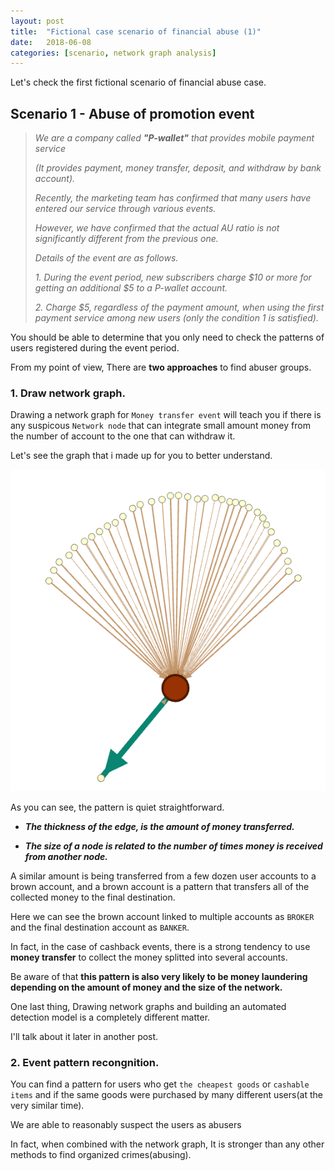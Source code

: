 ```yaml
---
layout: post
title:  "Fictional case scenario of financial abuse (1)"
date:   2018-06-08 
categories: [scenario, network graph analysis]
---
```



Let's check the first fictional scenario of financial abuse case.

## Scenario 1 - Abuse of promotion event

> _We are a company called **"P-wallet"** that provides mobile payment service_
>
> _(It provides payment, money transfer, deposit, and withdraw by bank account)._
>
> _Recently, the marketing team has confirmed that many users have entered our service through various events._
>
> _However, we have confirmed that the actual AU ratio is not significantly different from the previous one._
>
> _Details of the event are as follows._
>
> _1. During the event period, new subscribers charge $10 or more for getting an additional $5 to a P-wallet account._
>
> _2. Charge $5, regardless of the payment amount, when using the first payment service among new users (only the condition 1 is satisfied)._

You should be able to determine that you only need to check the patterns of users registered during the event period. 

From my point of view, There are __two approaches__ to find abuser groups. 

### 1. Draw network graph.

Drawing a network graph for `Money transfer event` will teach you if there is any suspicous `Network node` that can integrate small amount money from the number of account to the one that can withdraw it.  

Let's see the graph that i made up for you to better understand. 
    
![screenshot_1](/static/img/sample_abuser.jpg)

As you can see, the pattern is quiet straightforward. 

  - ***The thickness of the edge, is the amount of money transferred.***

  - ***The size of a node is related to the number of times money is received from another node.***
    
A similar amount is being transferred from a few dozen user accounts to a brown account, and a brown account is a pattern that transfers all of the collected money to the final destination.

Here we can see the brown account linked to multiple accounts as `BROKER` and the final destination account as `BANKER`.   

In fact, in the case of cashback events, there is a strong tendency to use **money transfer** to collect the money splitted into several accounts. 

Be aware of that **this pattern is also very likely to be money laundering depending on the amount of money and the size of the network.**

One last thing, Drawing network graphs and building an automated detection model is a completely different matter.

I'll talk about it later in another post. 

### 2. Event pattern recongnition.

You can find a pattern for users who get `the cheapest goods` or `cashable items` and if the same goods were purchased by many different users(at the very similar time). 

We are able to reasonably suspect the users as abusers 

In fact, when combined with the network graph, It is stronger than any other methods to find organized crimes(abusing). 
